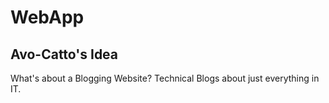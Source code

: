 # WebApp

## Avo-Catto's Idea

What's about a Blogging Website?
Technical Blogs about just everything in IT.
